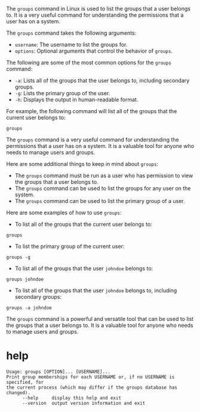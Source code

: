 The `groups` command in Linux is used to list the groups that a user belongs to. It is a very useful command for understanding the permissions that a user has on a system.

The `groups` command takes the following arguments:

* `username`: The username to list the groups for.
* `options`: Optional arguments that control the behavior of `groups`.

The following are some of the most common options for the `groups` command:

* `-a`: Lists all of the groups that the user belongs to, including secondary groups.
* `-g`: Lists the primary group of the user.
* `-h`: Displays the output in human-readable format.

For example, the following command will list all of the groups that the current user belongs to:

```
groups
```

The `groups` command is a very useful command for understanding the permissions that a user has on a system. It is a valuable tool for anyone who needs to manage users and groups.

Here are some additional things to keep in mind about `groups`:

* The `groups` command must be run as a user who has permission to view the groups that a user belongs to.
* The `groups` command can be used to list the groups for any user on the system.
* The `groups` command can be used to list the primary group of a user.

Here are some examples of how to use `groups`:

* To list all of the groups that the current user belongs to:
```
groups
```
* To list the primary group of the current user:
```
groups -g
```
* To list all of the groups that the user `johndoe` belongs to:
```
groups johndoe
```
* To list all of the groups that the user `johndoe` belongs to, including secondary groups:
```
groups -a johndoe
```

The `groups` command is a powerful and versatile tool that can be used to list the groups that a user belongs to. It is a valuable tool for anyone who needs to manage users and groups.




# help 

```
Usage: groups [OPTION]... [USERNAME]...
Print group memberships for each USERNAME or, if no USERNAME is specified, for
the current process (which may differ if the groups database has changed).
      --help     display this help and exit
      --version  output version information and exit
```
